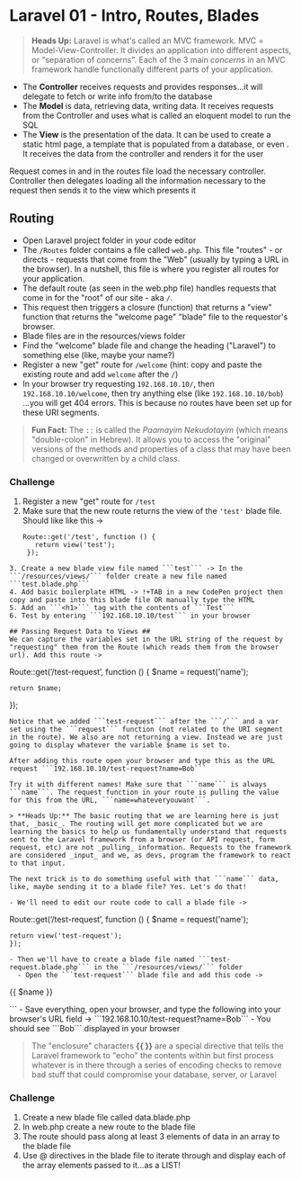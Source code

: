 # Laravel 01 - Intro, Routes, Blades #

> **Heads Up:** Laravel is what's called an MVC framework. MVC = Model-View-Controller. It divides an application into different aspects, or "separation of concerns". Each of the 3 main _concerns_ in an MVC framework handle functionally different parts of your application.

- The **Controller** receives requests and provides responses...it will delegate to fetch or write info from/to the database
- The **Model** is data, retrieving data, writing data. It receives requests from the Controller and uses what is called an eloquent model to run the SQL
- The **View** is the presentation of the data. It can be used to create a static html page, a template that is populated from a database, or even . It receives the data from the controller and renders it for the user

Request comes in and in the routes file load the necessary controller. Controller then delegates loading all the information necessary to the request then sends it to the view which presents it

## Routing ##
- Open Laravel project folder in your code editor
- The ```/Routes``` folder contains a file called ```web.php```. This file "routes" - or directs - requests that come from the "Web" (usually by typing a URL in the browser). In a nutshell, this file is where you register all routes for your application.
- The default route (as seen in the web.php file) handles requests that come in for the "root" of our site - aka ```/```.
- This request then triggers a closure (function) that returns a "view" function that returns the "welcome page" "blade" file to the requestor's browser.
- Blade files are in the resources/views folder
- Find the "welcome" blade file and change the heading ("Laravel") to something else (like, maybe your name?)
- Register a new "get" route for ```/welcome``` (hint: copy and paste the existing route and add ```welcome``` after the ```/```)
- In your browser try requesting ```192.168.10.10/```, then ```192.168.10.10/welcome```, then try anything else (like ```192.168.10.10/bob```) ...you will get 404 errors. This is because no routes have been set up for these URI segments.

> **Fun Fact:** The ```::``` is called the *Paamayim Nekudotayim* (which  means "double-colon" in Hebrew). It allows you to access the "original" versions of the methods and properties of a class that may have been changed or overwritten by a child class.

### Challenge ###
1. Register a new "get" route for ```/test```
2. Make sure that the new route returns the view of the ```'test'``` blade file. Should like like this ->
   ```
   Route::get('/test', function () {  
      return view('test');  
    });  
```
3. Create a new blade view file named ```test``` -> In the ```/resources/views/``` folder create a new file named ```test.blade.php```
4. Add basic boilerplate HTML -> !+TAB in a new CodePen project then copy and paste into this blade file OR manually type the HTML
5. Add an ```<h1>``` tag with the contents of ```Test```
6. Test by entering ```192.168.10.10/test``` in your browser

## Passing Request Data to Views ##
We can capture the variables set in the URL string of the request by "requesting" them from the Route (which reads them from the browser url). Add this route ->

```
  Route::get(‘/test-request’, function () {
    $name = request('name');

    return $name;
  });
```
Notice that we added ```test-request``` after the ```/``` and a var set using the ```request``` function (not related to the URI segment in the route). We also are not returning a view. Instead we are just going to display whatever the variable $name is set to.

After adding this route open your browser and type this as the URL request ```192.168.10.10/test-request?name=Bob```

Try it with different names! Make sure that ```name``` is always ```name```. The request function in your route is pulling the value for this from the URL, ```name=whateveryouwant```.

> **Heads Up:** The basic routing that we are learning here is just that, _basic_. The routing will get more complicated but we are learning the basics to help us fundamentally understand that requests sent to the Laravel framework from a browser (or API request, form request, etc) are not _pulling_ information. Requests to the framework are considered _input_ and we, as devs, program the framework to react to that input.

The next trick is to do something useful with that ```name``` data, like, maybe sending it to a blade file? Yes. Let's do that!

- We'll need to edit our route code to call a blade file ->  
```
  Route::get(‘/test-request’, function () {
    $name = request('name');

    return view('test-request');
    });
```
- Then we'll have to create a blade file named ```test-request.blade.php``` in the ```/resources/views/``` folder
  - Open the ```test-request``` blade file and add this code ->
```
  <p>{{ $name }}</p>
```
- Save everything, open your browser, and type the following into your browser's URL field -> ```192.168.10.10/test-request?name=Bob```
- You should see ```Bob``` displayed in your browser

> The "enclosure" characters **{{ }}** are a special directive that tells the Laravel framework to "echo" the contents within but first process whatever is in there through a series of encoding checks to remove bad stuff that could compromise your database, server, or Laravel

### Challenge ###
1. Create a new blade file called data.blade.php
2. In web.php create a new route to the blade file
3. The route should pass along at least 3 elements of data in an array to the blade file
4. Use @ directives in the blade file to iterate through and display each of the array elements passed to it…as a LIST!
